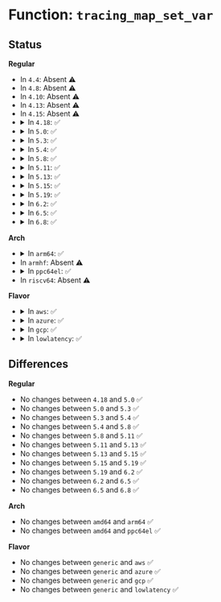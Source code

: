 # Function: <code>tracing_map_set_var</code>

## Status
<b>Regular</b>
<ul>
<li>
In <code>4.4</code>: Absent ⚠️
</li>
<li>
In <code>4.8</code>: Absent ⚠️
</li>
<li>
In <code>4.10</code>: Absent ⚠️
</li>
<li>
In <code>4.13</code>: Absent ⚠️
</li>
<li>
In <code>4.15</code>: Absent ⚠️
</li>
<li>
<details>
<summary>In <code>4.18</code>: ✅</summary>

```c
void tracing_map_set_var(struct tracing_map_elt *elt, unsigned int i, u64 n);
```

**Collision:** Unique Global

**Inline:** No

**Transformation:** False

**Instances:**

```
In kernel/trace/tracing_map.c (ffffffff811898c0)
Location: kernel/trace/tracing_map.c:79
Inline: False
Direct callers:
  - kernel/trace/trace_events_hist.c:event_hist_trigger
  - kernel/trace/trace_events_hist.c:event_hist_trigger
  - kernel/trace/trace_events_hist.c:event_hist_trigger
  - kernel/trace/trace_events_hist.c:onmax_save
  - kernel/trace/trace_events_hist.c:onmax_save
```
**Symbols:**

```
ffffffff811898c0-ffffffff811898d6: tracing_map_set_var (STB_GLOBAL)
```
</details>
</li>
<li>
<details>
<summary>In <code>5.0</code>: ✅</summary>

```c
void tracing_map_set_var(struct tracing_map_elt *elt, unsigned int i, u64 n);
```

**Collision:** Unique Global

**Inline:** No

**Transformation:** False

**Instances:**

```
In kernel/trace/tracing_map.c (ffffffff81197170)
Location: kernel/trace/tracing_map.c:70
Inline: False
Direct callers:
  - kernel/trace/trace_events_hist.c:event_hist_trigger
  - kernel/trace/trace_events_hist.c:event_hist_trigger
  - kernel/trace/trace_events_hist.c:event_hist_trigger
  - kernel/trace/trace_events_hist.c:onmax_save
  - kernel/trace/trace_events_hist.c:onmax_save
```
**Symbols:**

```
ffffffff81197170-ffffffff81197186: tracing_map_set_var (STB_GLOBAL)
```
</details>
</li>
<li>
<details>
<summary>In <code>5.3</code>: ✅</summary>

```c
void tracing_map_set_var(struct tracing_map_elt *elt, unsigned int i, u64 n);
```

**Collision:** Unique Global

**Inline:** No

**Transformation:** False

**Instances:**

```
In kernel/trace/tracing_map.c (ffffffff811a53c0)
Location: kernel/trace/tracing_map.c:70
Inline: False
Direct callers:
  - kernel/trace/trace_events_hist.c:event_hist_trigger
  - kernel/trace/trace_events_hist.c:event_hist_trigger
  - kernel/trace/trace_events_hist.c:event_hist_trigger
  - kernel/trace/trace_events_hist.c:ontrack_action
  - kernel/trace/trace_events_hist.c:save_track_data_vars
```
**Symbols:**

```
ffffffff811a53c0-ffffffff811a53d6: tracing_map_set_var (STB_GLOBAL)
```
</details>
</li>
<li>
<details>
<summary>In <code>5.4</code>: ✅</summary>

```c
void tracing_map_set_var(struct tracing_map_elt *elt, unsigned int i, u64 n);
```

**Collision:** Unique Global

**Inline:** No

**Transformation:** False

**Instances:**

```
In kernel/trace/tracing_map.c (ffffffff811b0bf0)
Location: kernel/trace/tracing_map.c:70
Inline: False
Direct callers:
  - kernel/trace/trace_events_hist.c:event_hist_trigger
  - kernel/trace/trace_events_hist.c:event_hist_trigger
  - kernel/trace/trace_events_hist.c:event_hist_trigger
  - kernel/trace/trace_events_hist.c:ontrack_action
  - kernel/trace/trace_events_hist.c:save_track_data_vars
```
**Symbols:**

```
ffffffff811b0bf0-ffffffff811b0c06: tracing_map_set_var (STB_GLOBAL)
```
</details>
</li>
<li>
<details>
<summary>In <code>5.8</code>: ✅</summary>

```c
void tracing_map_set_var(struct tracing_map_elt *elt, unsigned int i, u64 n);
```

**Collision:** Unique Global

**Inline:** No

**Transformation:** False

**Instances:**

```
In kernel/trace/tracing_map.c (ffffffff811c93b0)
Location: kernel/trace/tracing_map.c:70
Inline: False
Direct callers:
  - kernel/trace/trace_events_hist.c:hist_trigger_elt_update
  - kernel/trace/trace_events_hist.c:hist_trigger_elt_update
  - kernel/trace/trace_events_hist.c:hist_trigger_elt_update
  - kernel/trace/trace_events_hist.c:ontrack_action
  - kernel/trace/trace_events_hist.c:save_track_data_vars
```
**Symbols:**

```
ffffffff811c93b0-ffffffff811c93c6: tracing_map_set_var (STB_GLOBAL)
```
</details>
</li>
<li>
<details>
<summary>In <code>5.11</code>: ✅</summary>

```c
void tracing_map_set_var(struct tracing_map_elt *elt, unsigned int i, u64 n);
```

**Collision:** Unique Global

**Inline:** No

**Transformation:** False

**Instances:**

```
In kernel/trace/tracing_map.c (ffffffff811c6a70)
Location: kernel/trace/tracing_map.c:70
Inline: False
Direct callers:
  - kernel/trace/trace_events_hist.c:hist_trigger_elt_update
  - kernel/trace/trace_events_hist.c:hist_trigger_elt_update
  - kernel/trace/trace_events_hist.c:hist_trigger_elt_update
  - kernel/trace/trace_events_hist.c:ontrack_action
  - kernel/trace/trace_events_hist.c:save_track_data_vars
```
**Symbols:**

```
ffffffff811c6a70-ffffffff811c6a86: tracing_map_set_var (STB_GLOBAL)
```
</details>
</li>
<li>
<details>
<summary>In <code>5.13</code>: ✅</summary>

```c
void tracing_map_set_var(struct tracing_map_elt *elt, unsigned int i, u64 n);
```

**Collision:** Unique Global

**Inline:** No

**Transformation:** False

**Instances:**

```
In kernel/trace/tracing_map.c (ffffffff811c7a60)
Location: kernel/trace/tracing_map.c:70
Inline: False
Direct callers:
  - kernel/trace/trace_events_hist.c:hist_trigger_elt_update
  - kernel/trace/trace_events_hist.c:hist_trigger_elt_update
  - kernel/trace/trace_events_hist.c:hist_trigger_elt_update
  - kernel/trace/trace_events_hist.c:ontrack_action
  - kernel/trace/trace_events_hist.c:save_track_data_vars
```
**Symbols:**

```
ffffffff811c7a60-ffffffff811c7a76: tracing_map_set_var (STB_GLOBAL)
```
</details>
</li>
<li>
<details>
<summary>In <code>5.15</code>: ✅</summary>

```c
void tracing_map_set_var(struct tracing_map_elt *elt, unsigned int i, u64 n);
```

**Collision:** Unique Global

**Inline:** No

**Transformation:** False

**Instances:**

```
In kernel/trace/tracing_map.c (ffffffff811f32c0)
Location: kernel/trace/tracing_map.c:71
Inline: False
Direct callers:
  - kernel/trace/trace_events_hist.c:hist_trigger_elt_update
  - kernel/trace/trace_events_hist.c:hist_trigger_elt_update
  - kernel/trace/trace_events_hist.c:hist_trigger_elt_update
  - kernel/trace/trace_events_hist.c:ontrack_action
  - kernel/trace/trace_events_hist.c:save_track_data_vars
```
**Symbols:**

```
ffffffff811f32c0-ffffffff811f32d6: tracing_map_set_var (STB_GLOBAL)
```
</details>
</li>
<li>
<details>
<summary>In <code>5.19</code>: ✅</summary>

```c
void tracing_map_set_var(struct tracing_map_elt *elt, unsigned int i, u64 n);
```

**Collision:** Unique Global

**Inline:** No

**Transformation:** False

**Instances:**

```
In kernel/trace/tracing_map.c (ffffffff8122c8f0)
Location: kernel/trace/tracing_map.c:71
Inline: False
Direct callers:
  - kernel/trace/trace_events_hist.c:hist_trigger_elt_update
  - kernel/trace/trace_events_hist.c:hist_trigger_elt_update
  - kernel/trace/trace_events_hist.c:ontrack_action
  - kernel/trace/trace_events_hist.c:__update_field_vars
```
**Symbols:**

```
ffffffff8122c8f0-ffffffff8122c912: tracing_map_set_var (STB_GLOBAL)
```
</details>
</li>
<li>
<details>
<summary>In <code>6.2</code>: ✅</summary>

```c
void tracing_map_set_var(struct tracing_map_elt *elt, unsigned int i, u64 n);
```

**Collision:** Unique Global

**Inline:** No

**Transformation:** False

**Instances:**

```
In kernel/trace/tracing_map.c (ffffffff81278480)
Location: kernel/trace/tracing_map.c:71
Inline: False
Direct callers:
  - kernel/trace/trace_events_hist.c:hist_trigger_elt_update
  - kernel/trace/trace_events_hist.c:hist_trigger_elt_update
  - kernel/trace/trace_events_hist.c:ontrack_action
  - kernel/trace/trace_events_hist.c:__update_field_vars
```
**Symbols:**

```
ffffffff81278480-ffffffff812784a2: tracing_map_set_var (STB_GLOBAL)
```
</details>
</li>
<li>
<details>
<summary>In <code>6.5</code>: ✅</summary>

```c
void tracing_map_set_var(struct tracing_map_elt *elt, unsigned int i, u64 n);
```

**Collision:** Unique Global

**Inline:** No

**Transformation:** False

**Instances:**

```
In kernel/trace/tracing_map.c (ffffffff8128fec0)
Location: kernel/trace/tracing_map.c:71
Inline: False
Direct callers:
  - kernel/trace/trace_events_hist.c:hist_trigger_elt_update
  - kernel/trace/trace_events_hist.c:hist_trigger_elt_update
  - kernel/trace/trace_events_hist.c:ontrack_action
  - kernel/trace/trace_events_hist.c:__update_field_vars
```
**Symbols:**

```
ffffffff8128fec0-ffffffff8128fee2: tracing_map_set_var (STB_GLOBAL)
```
</details>
</li>
<li>
<details>
<summary>In <code>6.8</code>: ✅</summary>

```c
void tracing_map_set_var(struct tracing_map_elt *elt, unsigned int i, u64 n);
```

**Collision:** Unique Global

**Inline:** No

**Transformation:** False

**Instances:**

```
In kernel/trace/tracing_map.c (ffffffff812ab480)
Location: kernel/trace/tracing_map.c:71
Inline: False
Direct callers:
  - kernel/trace/trace_events_hist.c:hist_trigger_elt_update
  - kernel/trace/trace_events_hist.c:hist_trigger_elt_update
  - kernel/trace/trace_events_hist.c:ontrack_action
  - kernel/trace/trace_events_hist.c:__update_field_vars
```
**Symbols:**

```
ffffffff812ab480-ffffffff812ab4a2: tracing_map_set_var (STB_GLOBAL)
```
</details>
</li>
</ul>
<b>Arch</b>
<ul>
<li>
<details>
<summary>In <code>arm64</code>: ✅</summary>

```c
void tracing_map_set_var(struct tracing_map_elt *elt, unsigned int i, u64 n);
```

**Collision:** Unique Global

**Inline:** No

**Transformation:** False

**Instances:**

```
In kernel/trace/tracing_map.c (ffff80001022e498)
Location: kernel/trace/tracing_map.c:70
Inline: False
Direct callers:
  - kernel/trace/trace_events_hist.c:event_hist_trigger
  - kernel/trace/trace_events_hist.c:event_hist_trigger
  - kernel/trace/trace_events_hist.c:event_hist_trigger
  - kernel/trace/trace_events_hist.c:event_hist_trigger
  - kernel/trace/trace_events_hist.c:ontrack_action
  - kernel/trace/trace_events_hist.c:save_track_data_vars
  - kernel/trace/trace_events_hist.c:save_track_data_vars
```
**Symbols:**

```
ffff80001022e498-ffff80001022e4b4: tracing_map_set_var (STB_GLOBAL)
```
</details>
</li>
<li>
In <code>armhf</code>: Absent ⚠️
</li>
<li>
<details>
<summary>In <code>ppc64el</code>: ✅</summary>

```c
void tracing_map_set_var(struct tracing_map_elt *elt, unsigned int i, u64 n);
```

**Collision:** Unique Global

**Inline:** No

**Transformation:** False

**Instances:**

```
In kernel/trace/tracing_map.c (c0000000002b7800)
Location: kernel/trace/tracing_map.c:70
Inline: False
Direct callers:
  - kernel/trace/trace_events_hist.c:event_hist_trigger
  - kernel/trace/trace_events_hist.c:event_hist_trigger
  - kernel/trace/trace_events_hist.c:event_hist_trigger
  - kernel/trace/trace_events_hist.c:event_hist_trigger
  - kernel/trace/trace_events_hist.c:ontrack_action
  - kernel/trace/trace_events_hist.c:save_track_data_vars
  - kernel/trace/trace_events_hist.c:save_track_data_vars
```
**Symbols:**

```
c0000000002b7800-c0000000002b781c: tracing_map_set_var (STB_GLOBAL)
```
</details>
</li>
<li>
In <code>riscv64</code>: Absent ⚠️
</li>
</ul>
<b>Flavor</b>
<ul>
<li>
<details>
<summary>In <code>aws</code>: ✅</summary>

```c
void tracing_map_set_var(struct tracing_map_elt *elt, unsigned int i, u64 n);
```

**Collision:** Unique Global

**Inline:** No

**Transformation:** False

**Instances:**

```
In kernel/trace/tracing_map.c (ffffffff811a9210)
Location: kernel/trace/tracing_map.c:70
Inline: False
Direct callers:
  - kernel/trace/trace_events_hist.c:event_hist_trigger
  - kernel/trace/trace_events_hist.c:event_hist_trigger
  - kernel/trace/trace_events_hist.c:event_hist_trigger
  - kernel/trace/trace_events_hist.c:ontrack_action
  - kernel/trace/trace_events_hist.c:save_track_data_vars
```
**Symbols:**

```
ffffffff811a9210-ffffffff811a9226: tracing_map_set_var (STB_GLOBAL)
```
</details>
</li>
<li>
<details>
<summary>In <code>azure</code>: ✅</summary>

```c
void tracing_map_set_var(struct tracing_map_elt *elt, unsigned int i, u64 n);
```

**Collision:** Unique Global

**Inline:** No

**Transformation:** False

**Instances:**

```
In kernel/trace/tracing_map.c (ffffffff8119c190)
Location: kernel/trace/tracing_map.c:70
Inline: False
Direct callers:
  - kernel/trace/trace_events_hist.c:event_hist_trigger
  - kernel/trace/trace_events_hist.c:event_hist_trigger
  - kernel/trace/trace_events_hist.c:event_hist_trigger
  - kernel/trace/trace_events_hist.c:ontrack_action
  - kernel/trace/trace_events_hist.c:save_track_data_vars
```
**Symbols:**

```
ffffffff8119c190-ffffffff8119c1a6: tracing_map_set_var (STB_GLOBAL)
```
</details>
</li>
<li>
<details>
<summary>In <code>gcp</code>: ✅</summary>

```c
void tracing_map_set_var(struct tracing_map_elt *elt, unsigned int i, u64 n);
```

**Collision:** Unique Global

**Inline:** No

**Transformation:** False

**Instances:**

```
In kernel/trace/tracing_map.c (ffffffff811a6fe0)
Location: kernel/trace/tracing_map.c:70
Inline: False
Direct callers:
  - kernel/trace/trace_events_hist.c:event_hist_trigger
  - kernel/trace/trace_events_hist.c:event_hist_trigger
  - kernel/trace/trace_events_hist.c:event_hist_trigger
  - kernel/trace/trace_events_hist.c:ontrack_action
  - kernel/trace/trace_events_hist.c:save_track_data_vars
```
**Symbols:**

```
ffffffff811a6fe0-ffffffff811a6ff6: tracing_map_set_var (STB_GLOBAL)
```
</details>
</li>
<li>
<details>
<summary>In <code>lowlatency</code>: ✅</summary>

```c
void tracing_map_set_var(struct tracing_map_elt *elt, unsigned int i, u64 n);
```

**Collision:** Unique Global

**Inline:** No

**Transformation:** False

**Instances:**

```
In kernel/trace/tracing_map.c (ffffffff811b4d80)
Location: kernel/trace/tracing_map.c:70
Inline: False
Direct callers:
  - kernel/trace/trace_events_hist.c:event_hist_trigger
  - kernel/trace/trace_events_hist.c:event_hist_trigger
  - kernel/trace/trace_events_hist.c:event_hist_trigger
  - kernel/trace/trace_events_hist.c:ontrack_action
  - kernel/trace/trace_events_hist.c:save_track_data_vars
```
**Symbols:**

```
ffffffff811b4d80-ffffffff811b4d96: tracing_map_set_var (STB_GLOBAL)
```
</details>
</li>
</ul>

## Differences
<b>Regular</b>
<ul>
<li>
No changes between <code>4.18</code> and <code>5.0</code> ✅
</li>
<li>
No changes between <code>5.0</code> and <code>5.3</code> ✅
</li>
<li>
No changes between <code>5.3</code> and <code>5.4</code> ✅
</li>
<li>
No changes between <code>5.4</code> and <code>5.8</code> ✅
</li>
<li>
No changes between <code>5.8</code> and <code>5.11</code> ✅
</li>
<li>
No changes between <code>5.11</code> and <code>5.13</code> ✅
</li>
<li>
No changes between <code>5.13</code> and <code>5.15</code> ✅
</li>
<li>
No changes between <code>5.15</code> and <code>5.19</code> ✅
</li>
<li>
No changes between <code>5.19</code> and <code>6.2</code> ✅
</li>
<li>
No changes between <code>6.2</code> and <code>6.5</code> ✅
</li>
<li>
No changes between <code>6.5</code> and <code>6.8</code> ✅
</li>
</ul>
<b>Arch</b>
<ul>
<li>
No changes between <code>amd64</code> and <code>arm64</code> ✅
</li>
<li>
No changes between <code>amd64</code> and <code>ppc64el</code> ✅
</li>
</ul>
<b>Flavor</b>
<ul>
<li>
No changes between <code>generic</code> and <code>aws</code> ✅
</li>
<li>
No changes between <code>generic</code> and <code>azure</code> ✅
</li>
<li>
No changes between <code>generic</code> and <code>gcp</code> ✅
</li>
<li>
No changes between <code>generic</code> and <code>lowlatency</code> ✅
</li>
</ul>
